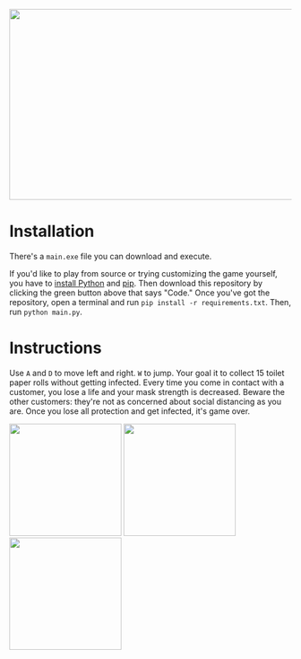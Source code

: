 <p align="center">
  <img width="512" height="340" src="assets/logo.png">
</p>

# Installation

There's a `main.exe` file you can download and execute. 

If you'd like to play from source or trying customizing the game yourself, you
have to [install Python](https://www.python.org/downloads/) and
[pip](https://pip.pypa.io/en/stable/installing/). Then download this repository
by clicking the green button above that says "Code." Once you've got the
repository, open a terminal and run `pip install -r requirements.txt`. Then,
run `python main.py`.


# Instructions

Use `A` and `D` to move left and right. `W` to jump. Your goal it to collect 15
toilet paper rolls without getting infected. Every time you come in contact
with a customer, you lose a life and your mask strength is decreased. Beware the
other customers: they're not as concerned about social distancing as you are.
Once you lose all protection and get infected, it's game over.

<img src="https://user-images.githubusercontent.com/38018861/102703866-82c56900-4229-11eb-9cad-2aa0ffe22526.gif" width=200/>
<img src="https://user-images.githubusercontent.com/38018861/102703860-7d681e80-4229-11eb-853e-b65478a2ce99.gif" width=200/>
<img src="https://user-images.githubusercontent.com/38018861/102703864-81943c00-4229-11eb-9757-800b1a91f28e.gif" width=200/>
